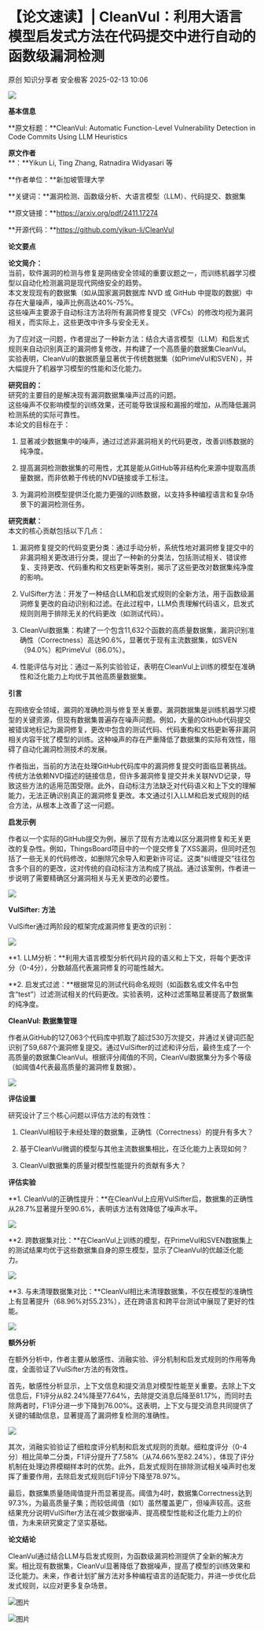 #  【论文速读】| CleanVul：利用大语言模型启发式方法在代码提交中进行自动的函数级漏洞检测   
原创 知识分享者  安全极客   2025-02-13 10:06  
  
![](https://mmbiz.qpic.cn/mmbiz_jpg/vWuBpewLia8QmTLhv0jB8GS6Wtic69pG44V8Gib7ccD3FZolnOVkdOPafA3YULibw9S5AEkdO8sstRLGNFVDj7SgRg/640?wx_fmt=jpeg&from=appmsg "")  
  
**基本信息**  
  
  
**原文标题：**CleanVul: Automatic Function-Level Vulnerability Detection in Code Commits Using LLM Heuristics  
  
**原文作者**  
**：**Yikun Li, Ting Zhang, Ratnadira Widyasari 等  
  
**作者单位：**新加坡管理大学  
  
**关键词：**漏洞检测、函数级分析、大语言模型（LLM）、代码提交、数据集  
  
**原文链接：**https://arxiv.org/pdf/2411.17274  
  
**开源代码：**https://github.com/yikun-li/CleanVul  
  
**论文要点**  
  
  
**论文简介：**  
当前，软件漏洞的检测与修复是网络安全领域的重要议题之一，而训练机器学习模型以自动化检测漏洞是现代网络安全的趋势。  
本文发现现有的数据集（如从国家漏洞数据库 NVD 或 GitHub 中提取的数据）中存在大量噪声，噪声比例高达40%-75%。  
这些噪声主要源于自动标注方法将所有漏洞修复提交（VFCs）的修改均视为漏洞相关，而实际上，这些更改中许多与安全无关。  
  
为了应对这一问题，作者提出了一种新方法：结合大语言模型（LLM）和启发式规则来自动识别真正的漏洞修复修改，并构建了一个高质量的数据集CleanVul。实验表明，CleanVul的数据质量显著优于传统数据集（如PrimeVul和SVEN），并大幅提升了机器学习模型的性能和泛化能力。  
  
**研究目的：**  
研究的主要目的是解决现有漏洞数据集噪声过高的问题。  
这些噪声不仅影响模型的训练效果，还可能导致误报和漏报的增加，从而降低漏洞检测系统的实际可靠性。  
本论文的目标在于：  
  
1. 显著减少数据集中的噪声，通过过滤非漏洞相关的代码更改，改善训练数据的纯净度。  
  
2. 提高漏洞检测数据集的可用性，尤其是能从GitHub等非结构化来源中提取高质量数据，而非依赖于传统的NVD链接或手工标注。  
  
3. 为漏洞检测模型提供泛化能力更强的训练数据，以支持多种编程语言和复杂场景下的漏洞检测任务。  
  
**研究贡献：**  
本文的核心贡献包括以下几点：  
  
1. 漏洞修复提交的代码变更分类：通过手动分析，系统性地对漏洞修复提交中的非漏洞相关更改进行分类，提出了一种新的分类法，包括测试相关、错误修复、支持更改、代码重构和文档更新等类别，揭示了这些更改对数据集纯净度的影响。  
  
2. VulSifter方法：开发了一种结合LLM和启发式规则的全新方法，用于函数级漏洞修复更改的自动识别和过滤。在此过程中，LLM负责理解代码语义，启发式规则则用于排除无关的代码更改（如测试代码）。  
  
3. CleanVul数据集：构建了一个包含11,632个函数的高质量数据集，漏洞识别准确性（Correctness）高达90.6%，显著优于现有主流数据集，如SVEN（94.0%）和PrimeVul（86.0%）。  
  
4. 性能评估与对比：通过一系列实验验证，表明在CleanVul上训练的模型在准确性和泛化能力上均优于其他高质量数据集。  
  
**引言**  
  
  
在网络安全领域，漏洞的准确检测与修复至关重要。漏洞数据集是训练机器学习模型的关键资源，但现有数据集普遍存在噪声问题。例如，大量的GitHub代码提交被错误地标记为漏洞修复，更改中包含的测试代码、代码重构和文档更新等非漏洞相关内容干扰了模型的训练。这种噪声的存在严重降低了数据集的实际有效性，阻碍了自动化漏洞检测技术的发展。  
  
作者指出，当前的方法在处理GitHub代码库中的漏洞修复提交时面临显著挑战。传统方法依赖NVD描述的链接信息，但许多漏洞修复提交并未关联NVD记录，导致这些方法的适用范围受限。此外，自动标注方法缺乏对代码语义和上下文的理解能力，无法正确识别真正的漏洞修复更改。本文通过引入LLM和启发式规则的结合方法，从根本上改善了这一问题。  
  
**启发示例**  
  
  
作者以一个实际的GitHub提交为例，展示了现有方法难以区分漏洞修复和无关更改的复杂性。例如，ThingsBoard项目中的一个提交修复了XSS漏洞，但同时还包括了一些无关的代码修改，如删除冗余导入和更新许可证。这类“纠缠提交”往往包含多个目的的更改，这对传统的自动标注方法构成了挑战。通过该案例，作者进一步说明了需要精确区分漏洞相关与无关更改的必要性。  
  
![](https://mmbiz.qpic.cn/mmbiz_png/vWuBpewLia8QuJ6kAq6JnjoasBZTsCg6HricGPESofYjLGeeLlb4kEXw9LKXeic7V7CmZbPibz5G5UNPBToZBUkv1w/640?wx_fmt=png&from=appmsg "")  
  
**VulSifter: 方法**  
  
  
VulSifter通过两阶段的框架完成漏洞修复更改的识别：  
  
![](https://mmbiz.qpic.cn/mmbiz_png/vWuBpewLia8QuJ6kAq6JnjoasBZTsCg6HI34nC9tEeHUXxBY763fHZFC0ggxnpD57s99cGlg4OQ6cQku65z7Iwg/640?wx_fmt=png&from=appmsg "")  
  
**1. LLM分析：**利用大语言模型分析代码片段的语义和上下文，将每个更改评分（0-4分），分数越高代表漏洞修复的可能性越大。  
  
**2. 启发式过滤：**根据常见的测试代码命名规则（如函数名或文件名中包含“test”）过滤测试相关的代码更改。实验表明，这种过滤策略显著提高了数据集的纯净度。  
  
**CleanVul: 数据集管理**  
  
  
作者从GitHub的127,063个代码库中抓取了超过530万次提交，并通过关键词匹配识别了59,687个漏洞修复提交。通过VulSifter的过滤和评分后，最终生成了一个高质量的数据集CleanVul。根据评分阈值的不同，CleanVul数据集分为多个等级（如阈值4代表最高质量的漏洞修复数据）。  
  
![](https://mmbiz.qpic.cn/mmbiz_png/vWuBpewLia8QuJ6kAq6JnjoasBZTsCg6HibEiav2ib6sicIG8OKbQTsv5Dr1koFABwe4398QdyePTyPqSttKamaHUsQ/640?wx_fmt=png&from=appmsg "")  
  
**评估设置**  
  
  
研究设计了三个核心问题以评估方法的有效性：  
  
1. CleanVul相较于未经处理的数据集，正确性（Correctness）的提升有多大？  
  
2. 基于CleanVul微调的模型与其他主流数据集相比，在泛化能力上表现如何？  
  
3. CleanVul数据集的质量对模型性能提升的贡献有多大？  
  
**评估实验**  
  
  
**1. CleanVul的正确性提升：**在CleanVul上应用VulSifter后，数据集的正确性从28.7%显著提升至90.6%，表明该方法有效降低了噪声水平。  
  
![](https://mmbiz.qpic.cn/mmbiz_png/vWuBpewLia8QuJ6kAq6JnjoasBZTsCg6HythUZjhL0D6b45M5ImukvFTO8ODKX686BHXW5MGpy7EAcKS2J9UIfg/640?wx_fmt=png&from=appmsg "")  
  
**2. 跨数据集对比：**在CleanVul上训练的模型，在PrimeVul和SVEN数据集上的测试结果均优于这些数据集自身的原生模型，显示了CleanVul的优越泛化能力。  
  
![](https://mmbiz.qpic.cn/mmbiz_png/vWuBpewLia8QuJ6kAq6JnjoasBZTsCg6HWKxGkV4noeuG16HXYSHxR3mRyaCI4rKwqItFITyrVRBVczS9mXicB3w/640?wx_fmt=png&from=appmsg "")  
  
**3. 与未清理数据集对比：**CleanVul相比未清理数据集，不仅在模型的准确性上有显著提升（68.96%对55.23%），还在跨语言和跨平台测试中展现了更好的性能。  
  
![](https://mmbiz.qpic.cn/mmbiz_png/vWuBpewLia8QuJ6kAq6JnjoasBZTsCg6H2FvcBRXlxMnzavX1g1wN7y0Ir2ZMmBC9icMpjHqtE1yBO2sLh2pL9iaw/640?wx_fmt=png&from=appmsg "")  
  
**额外分析**  
  
  
在额外分析中，作者主要从敏感性、消融实验、评分机制和启发式规则的作用等角度，全面验证了VulSifter方法的有效性。  
  
首先，敏感性分析显示，上下文信息和提交消息对模型性能至关重要。去除上下文信息后，F1评分从82.24%降至77.64%，去除提交消息后降至81.17%，而同时去除两者时，F1评分进一步下降到76.00%。这表明，上下文与提交消息共同提供了关键的辅助信息，显著提高了漏洞修复检测的准确性。  
  
![](https://mmbiz.qpic.cn/mmbiz_png/vWuBpewLia8QuJ6kAq6JnjoasBZTsCg6HFkVCQVfAuzkJyK6F3WuRcME1Na1FoX89Pu35nRWeuXD65oNtIkiaFvw/640?wx_fmt=png&from=appmsg "")  
  
其次，消融实验验证了细粒度评分机制和启发式规则的贡献。细粒度评分（0-4分）相比简单二分类，F1评分提升了7.58%（从74.66%至82.24%），体现了评分机制在处理边界模糊样本时的优势。此外，启发式规则在排除测试相关噪声时也发挥了重要作用，去除启发式规则后F1评分下降至78.97%。  
  
最后，数据集质量随阈值提升而显著提高。阈值为4时，数据集Correctness达到97.3%，为最高质量子集；而较低阈值（如1）虽然覆盖更广，但噪声较高。这些结果充分说明VulSifter方法在减少数据噪声、提高模型性能和泛化能力上的价值，为未来研究奠定了坚实基础。  
  
**论文结论**  
  
  
CleanVul通过结合LLM与启发式规则，为函数级漏洞检测提供了全新的解决方案。相比现有数据集，CleanVul显著降低了数据噪声，提高了模型的训练效果和泛化能力。未来，作者计划扩展方法对多种编程语言的适配能力，并进一步优化启发式规则，以应对更多复杂场景。  
  
[](https://mp.weixin.qq.com/s?__biz=MzkzNDUxOTk2Mw==&mid=2247495405&idx=1&sn=67249648d5c312b5c178b23b077d28f3&scene=21#wechat_redirect)  
  
![图片](https://mmbiz.qpic.cn/mmbiz_png/vWuBpewLia8QmV8xmuDmWRS7dWGRa4sgKPkkH2icicFib9SKIQ1ee0tEJI3vXk9dD4EQ91ano9DPrDv0bXKQopibrfw/640?wx_fmt=other&from=appmsg&wxfrom=5&wx_lazy=1&wx_co=1&tp=webp "")  
  
  
[](http://mp.weixin.qq.com/s?__biz=MzkzNDUxOTk2Mw==&mid=2247493750&idx=1&sn=27bd578179e5abbdc8907b669519bb8f&chksm=c2b95d82f5ced4945cf8844013563398cb3a885ea96a2ee2b60bfcc26d77ebffe78a35285646&scene=21#wechat_redirect)  
  
[](http://mp.weixin.qq.com/s?__biz=MzkzNDUxOTk2Mw==&mid=2247493759&idx=1&sn=0aed37ae210bde25a6b16a745301b71d&chksm=c2b95d8bf5ced49d12eb8cc6192c4e091bf11b6ffe99d4025467ea98b9d04cad89ba0ea91710&scene=21#wechat_redirect)  
  
[](http://mp.weixin.qq.com/s?__biz=MzkzNDUxOTk2Mw==&mid=2247493770&idx=1&sn=2c6d24403cda8f0ef45cadb10e1bfebd&chksm=c2b95d7ef5ced4686e39951e21153c81f0a1e57cabf0937e0d996e6621385745d3ee30d98c11&scene=21#wechat_redirect)  
  
![图片](https://mmbiz.qpic.cn/mmbiz_jpg/vWuBpewLia8Q8ZzB8H1iavVTGLzQKrmiaV9ZINGu1cbRLSnUrgib5SPL2ibfOu7IicnWewfFoticsJsNECqJXia5mV8tWw/640?wx_fmt=other&from=appmsg&wxfrom=5&wx_lazy=1&wx_co=1&tp=webp "")  
  
